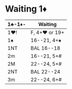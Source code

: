 # Waiting 1♦

| 1♣-1♦- | Waiting |
|--------|---------|
| 1♥!    | F, 4+♥ or 19+
| 1♠     | 16--21, 4+♠
| 1NT    | BAL 16--18
| 2m     | 16--21, 5+#
| 2M     | 22--24, 5+#
| 2NT    | BAL 22--24
| 3m     | 22--24, 6+#
